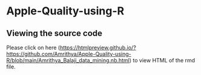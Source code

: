 # Apple-Quality-using-R

## Viewing the source code

Please click on here (https://htmlpreview.github.io/?https://github.com/Amrithya/Apple-Quality-using-R/blob/main/Amrithya_Balaji_data_mining.nb.html) to view HTML of the rmd file.
